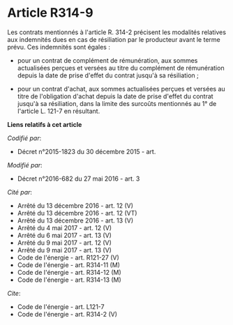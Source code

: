# Article R314-9

Les contrats mentionnés à l'article R. 314-2 précisent les modalités relatives aux indemnités dues en cas de résiliation par
le producteur avant le terme prévu. Ces indemnités sont égales :

- pour un contrat de complément de rémunération, aux sommes actualisées perçues et versées au titre du complément de
rémunération depuis la date de prise d'effet du contrat jusqu'à sa résiliation ;

- pour un contrat d'achat, aux sommes actualisées perçues et versées au titre de l'obligation d'achat depuis la date de prise
d'effet du contrat jusqu'à sa résiliation, dans la limite des surcoûts mentionnés au 1° de l'article L. 121-7 en résultant.

**Liens relatifs à cet article**

_Codifié par_:

  - Décret n°2015-1823 du 30 décembre 2015 - art.

_Modifié par_:

  - Décret n°2016-682 du 27 mai 2016 - art. 3

_Cité par_:

  - Arrêté du 13 décembre 2016 - art. 12 (V)
  - Arrêté du 13 décembre 2016 - art. 12 (VT)
  - Arrêté du 13 décembre 2016 - art. 13 (V)
  - Arrêté du 4 mai 2017 - art. 12 (V)
  - Arrêté du 6 mai 2017 - art. 13 (V)
  - Arrêté du 9 mai 2017 - art. 12 (V)
  - Arrêté du 9 mai 2017 - art. 13 (V)
  - Code de l'énergie - art. R121-27 (V)
  - Code de l'énergie - art. R314-11 (M)
  - Code de l'énergie - art. R314-12 (M)
  - Code de l'énergie - art. R314-13 (M)

_Cite_:

  - Code de l'énergie - art. L121-7
  - Code de l'énergie - art. R314-2 (V)
